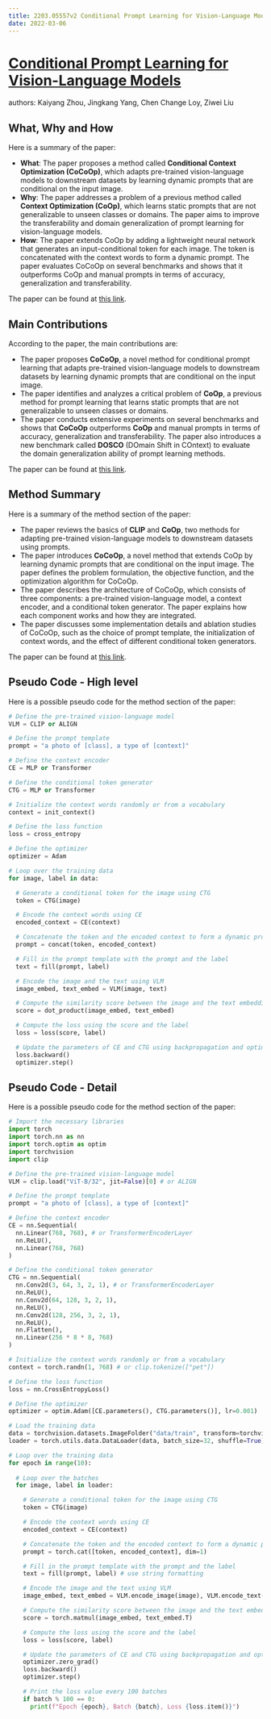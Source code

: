 ```yaml
---
title: 2203.05557v2 Conditional Prompt Learning for Vision-Language Models
date: 2022-03-06
---
```


# [Conditional Prompt Learning for Vision-Language Models](http://arxiv.org/abs/2203.05557v2)

authors: Kaiyang Zhou, Jingkang Yang, Chen Change Loy, Ziwei Liu


## What, Why and How

[1]: https://arxiv.org/pdf/2203.05557v2.pdf "Conditional Prompt Learning for Vision-Language Models - arXiv.org"
[2]: https://arxiv.org/abs/2203.05557 "[2203.05557] Conditional Prompt Learning for Vision-Language Models"
[3]: https://arxiv.org/pdf/2209.05557v2 "arXiv:2209.05557v2 [cs.LG] 23 Sep 2022"
[4]: http://export.arxiv.org/abs/2203.05557 "[2203.05557] Conditional Prompt Learning for Vision-Language Models"

Here is a summary of the paper:

- **What**: The paper proposes a method called **Conditional Context Optimization (CoCoOp)**, which adapts pre-trained vision-language models to downstream datasets by learning dynamic prompts that are conditional on the input image.
- **Why**: The paper addresses a problem of a previous method called **Context Optimization (CoOp)**, which learns static prompts that are not generalizable to unseen classes or domains. The paper aims to improve the transferability and domain generalization of prompt learning for vision-language models.
- **How**: The paper extends CoOp by adding a lightweight neural network that generates an input-conditional token for each image. The token is concatenated with the context words to form a dynamic prompt. The paper evaluates CoCoOp on several benchmarks and shows that it outperforms CoOp and manual prompts in terms of accuracy, generalization and transferability.

The paper can be found at [this link](https://arxiv.org/pdf/2203.05557v2.pdf).

## Main Contributions

[1]: https://arxiv.org/pdf/2203.05557v2.pdf "Conditional Prompt Learning for Vision-Language Models - arXiv.org"
[2]: https://arxiv.org/abs/2203.05557 "[2203.05557] Conditional Prompt Learning for Vision-Language Models"
[3]: https://arxiv.org/pdf/2209.05557v2 "arXiv:2209.05557v2 [cs.LG] 23 Sep 2022"
[4]: http://export.arxiv.org/abs/2203.05557 "[2203.05557] Conditional Prompt Learning for Vision-Language Models"

According to the paper, the main contributions are:

- The paper proposes **CoCoOp**, a novel method for conditional prompt learning that adapts pre-trained vision-language models to downstream datasets by learning dynamic prompts that are conditional on the input image.
- The paper identifies and analyzes a critical problem of **CoOp**, a previous method for prompt learning that learns static prompts that are not generalizable to unseen classes or domains.
- The paper conducts extensive experiments on several benchmarks and shows that **CoCoOp** outperforms **CoOp** and manual prompts in terms of accuracy, generalization and transferability. The paper also introduces a new benchmark called **DOSCO** (DOmain Shift in COntext) to evaluate the domain generalization ability of prompt learning methods.

The paper can be found at [this link](https://arxiv.org/pdf/2203.05557v2.pdf).

## Method Summary

[1]: https://arxiv.org/pdf/2203.05557v2.pdf "Conditional Prompt Learning for Vision-Language Models - arXiv.org"
[2]: https://arxiv.org/abs/2203.05557 "[2203.05557] Conditional Prompt Learning for Vision-Language Models"
[3]: https://arxiv.org/pdf/2209.05557v2 "arXiv:2209.05557v2 [cs.LG] 23 Sep 2022"
[4]: http://export.arxiv.org/abs/2203.05557 "[2203.05557] Conditional Prompt Learning for Vision-Language Models"

Here is a summary of the method section of the paper:

- The paper reviews the basics of **CLIP** and **CoOp**, two methods for adapting pre-trained vision-language models to downstream datasets using prompts.
- The paper introduces **CoCoOp**, a novel method that extends CoOp by learning dynamic prompts that are conditional on the input image. The paper defines the problem formulation, the objective function, and the optimization algorithm for CoCoOp.
- The paper describes the architecture of CoCoOp, which consists of three components: a pre-trained vision-language model, a context encoder, and a conditional token generator. The paper explains how each component works and how they are integrated.
- The paper discusses some implementation details and ablation studies of CoCoOp, such as the choice of prompt template, the initialization of context words, and the effect of different conditional token generators.

The paper can be found at [this link](https://arxiv.org/pdf/2203.05557v2.pdf).


## Pseudo Code - High level

[1]: https://arxiv.org/pdf/2203.05557v2.pdf "Conditional Prompt Learning for Vision-Language Models - arXiv.org"
[2]: https://arxiv.org/abs/2203.05557 "[2203.05557] Conditional Prompt Learning for Vision-Language Models"
[3]: https://arxiv.org/pdf/2209.05557v2 "arXiv:2209.05557v2 [cs.LG] 23 Sep 2022"
[4]: http://export.arxiv.org/abs/2203.05557 "[2203.05557] Conditional Prompt Learning for Vision-Language Models"

Here is a possible pseudo code for the method section of the paper:

```python
# Define the pre-trained vision-language model
VLM = CLIP or ALIGN

# Define the prompt template
prompt = "a photo of [class], a type of [context]"

# Define the context encoder
CE = MLP or Transformer

# Define the conditional token generator
CTG = MLP or Transformer

# Initialize the context words randomly or from a vocabulary
context = init_context()

# Define the loss function
loss = cross_entropy

# Define the optimizer
optimizer = Adam

# Loop over the training data
for image, label in data:

  # Generate a conditional token for the image using CTG
  token = CTG(image)

  # Encode the context words using CE
  encoded_context = CE(context)

  # Concatenate the token and the encoded context to form a dynamic prompt
  prompt = concat(token, encoded_context)

  # Fill in the prompt template with the prompt and the label
  text = fill(prompt, label)

  # Encode the image and the text using VLM
  image_embed, text_embed = VLM(image, text)

  # Compute the similarity score between the image and the text embeddings
  score = dot_product(image_embed, text_embed)

  # Compute the loss using the score and the label
  loss = loss(score, label)

  # Update the parameters of CE and CTG using backpropagation and optimizer
  loss.backward()
  optimizer.step()
```

## Pseudo Code - Detail

[1]: https://arxiv.org/pdf/2203.05557v2.pdf "Conditional Prompt Learning for Vision-Language Models - arXiv.org"
[2]: https://arxiv.org/abs/2203.05557 "[2203.05557] Conditional Prompt Learning for Vision-Language Models"
[3]: https://arxiv.org/pdf/2209.05557v2 "arXiv:2209.05557v2 [cs.LG] 23 Sep 2022"
[4]: http://export.arxiv.org/abs/2203.05557 "[2203.05557] Conditional Prompt Learning for Vision-Language Models"

Here is a possible pseudo code for the method section of the paper:

```python
# Import the necessary libraries
import torch
import torch.nn as nn
import torch.optim as optim
import torchvision
import clip

# Define the pre-trained vision-language model
VLM = clip.load("ViT-B/32", jit=False)[0] # or ALIGN

# Define the prompt template
prompt = "a photo of [class], a type of [context]"

# Define the context encoder
CE = nn.Sequential(
  nn.Linear(768, 768), # or TransformerEncoderLayer
  nn.ReLU(),
  nn.Linear(768, 768)
)

# Define the conditional token generator
CTG = nn.Sequential(
  nn.Conv2d(3, 64, 3, 2, 1), # or TransformerEncoderLayer
  nn.ReLU(),
  nn.Conv2d(64, 128, 3, 2, 1),
  nn.ReLU(),
  nn.Conv2d(128, 256, 3, 2, 1),
  nn.ReLU(),
  nn.Flatten(),
  nn.Linear(256 * 8 * 8, 768)
)

# Initialize the context words randomly or from a vocabulary
context = torch.randn(1, 768) # or clip.tokenize(["pet"])

# Define the loss function
loss = nn.CrossEntropyLoss()

# Define the optimizer
optimizer = optim.Adam([CE.parameters(), CTG.parameters()], lr=0.001)

# Load the training data
data = torchvision.datasets.ImageFolder("data/train", transform=torchvision.transforms.ToTensor())
loader = torch.utils.data.DataLoader(data, batch_size=32, shuffle=True)

# Loop over the training data
for epoch in range(10):
  
  # Loop over the batches
  for image, label in loader:

    # Generate a conditional token for the image using CTG
    token = CTG(image)

    # Encode the context words using CE
    encoded_context = CE(context)

    # Concatenate the token and the encoded context to form a dynamic prompt
    prompt = torch.cat([token, encoded_context], dim=1)

    # Fill in the prompt template with the prompt and the label
    text = fill(prompt, label) # use string formatting

    # Encode the image and the text using VLM
    image_embed, text_embed = VLM.encode_image(image), VLM.encode_text(text)

    # Compute the similarity score between the image and the text embeddings
    score = torch.matmul(image_embed, text_embed.T)

    # Compute the loss using the score and the label
    loss = loss(score, label)

    # Update the parameters of CE and CTG using backpropagation and optimizer
    optimizer.zero_grad()
    loss.backward()
    optimizer.step()

    # Print the loss value every 100 batches
    if batch % 100 == 0:
      print(f"Epoch {epoch}, Batch {batch}, Loss {loss.item()}")
```